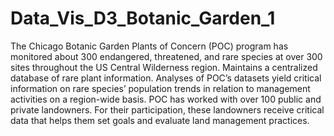 # Data_Vis_D3_Botanic_Garden_1
The Chicago Botanic Garden Plants of Concern (POC) program has monitored about 300 endangered, threatened, and rare species at over 300 sites throughout the US Central Wilderness region.
Maintains a centralized database of rare plant information.
Analyses of POC’s datasets yield critical information on rare species’ population trends in relation to management activities on a region-wide basis.
POC has worked with over 100 public and private landowners. For their participation, these landowners receive critical data that helps them set goals and evaluate land management practices.
